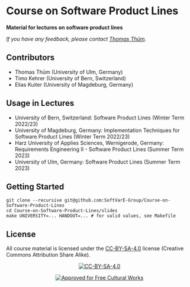 # Course on Software Product Lines

**Material for lectures on software product lines**

*If you have any feedback, please contact [Thomas Thüm](mailto:thomas.thuem@uni-ulm.de).*

## Contributors

- Thomas Thüm (University of Ulm, Germany)
- Timo Kehrer (University of Bern, Switzerland)
- Elias Kuiter (University of Magdeburg, Germany)

## Usage in Lectures

- University of Bern, Switzerland: Software Product Lines (Winter Term 2022/23)
- University of Magdeburg, Germany: Implementation Techniques for Software Product Lines (Winter Term 2022/23)
- Harz University of Applies Sciences, Wernigerode, Germany: Requirements Engineering II - Software Product Lines (Summer Term 2023)
- University of Ulm, Germany: Software Product Lines (Summer Term 2023)

## Getting Started

```
git clone --recursive git@github.com:SoftVarE-Group/Course-on-Software-Product-Lines
cd Course-on-Software-Product-Lines/slides
make UNIVERSITY=... HANDOUT=... # for valid values, see Makefile
```

## License

All course material is licensed under the <a href="http://creativecommons.org/licenses/by-sa/4.0/">CC-BY-SA-4.0</a> license (Creative Commons Attribution Share Alike).

<p align="center">
	<a href="http://creativecommons.org/licenses/by-sa/4.0/"><img src="https://i.creativecommons.org/l/by-sa/4.0/88x31.png" alt="CC-BY-SA-4.0"/></a>
</p>

<p align="center">
	<a href="https://creativecommons.org/share-your-work/public-domain/freeworks"><img src="https://upload.wikimedia.org/wikipedia/commons/b/b7/Approved-for-free-cultural-works.svg" alt="Approved for Free Cultural Works"/></a>
</p>
